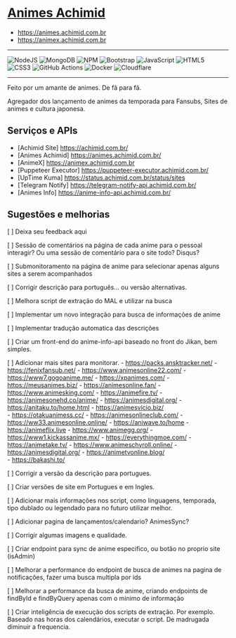 # [Animes Achimid](https://animes.achimid.com.br/)

- https://animes.achimid.com.br
- https://animex.achimid.com.br

------------------------
![NodeJS](https://img.shields.io/badge/node.js-6DA55F?style=for-the-badge&logo=node.js&logoColor=white)
![MongoDB](https://img.shields.io/badge/MongoDB-%234ea94b.svg?style=for-the-badge&logo=mongodb&logoColor=white)
![NPM](https://img.shields.io/badge/NPM-%23CB3837.svg?style=for-the-badge&logo=npm&logoColor=white)
![Bootstrap](https://img.shields.io/badge/bootstrap-%238511FA.svg?style=for-the-badge&logo=bootstrap&logoColor=white)
![JavaScript](https://img.shields.io/badge/javascript-%23323330.svg?style=for-the-badge&logo=javascript&logoColor=%23F7DF1E)
![HTML5](https://img.shields.io/badge/html5-%23E34F26.svg?style=for-the-badge&logo=html5&logoColor=white)
![CSS3](https://img.shields.io/badge/css3-%231572B6.svg?style=for-the-badge&logo=css3&logoColor=white)
![GitHub Actions](https://img.shields.io/badge/github%20actions-%232671E5.svg?style=for-the-badge&logo=githubactions&logoColor=white)
![Docker](https://img.shields.io/badge/Docker-2496ED?style=for-the-badge&logo=docker&logoColor=white)
![Cloudflare](https://img.shields.io/badge/Cloudflare-F38020?style=for-the-badge&logo=Cloudflare&logoColor=white)

----------------
Feito por um amante de animes. De fâ para fâ.

Agregador dos lançamento de animes da temporada para Fansubs, Sites de animes e cultura japonesa.

## Serviços e APIs
- [Achimid Site] https://achimid.com.br/
- [Animes Achimid] https://animes.achimid.com.br/
- [AnimeX] https://animex.achimid.com.br
- [Puppeteer Executor] https://puppeteer-executor.achimid.com.br/
- [UpTime Kuma] https://status.achimid.com.br/status/sites
- [Telegram Notify] https://telegram-notify-api.achimid.com.br/
- [Animes Info] https://anime-info-api.achimid.com.br/

## Sugestões e melhorias

[ ] Deixa seu feedback aqui

[ ] Sessão de comentários na página de cada anime para o pessoal interagir? Ou uma sessão de comentário para o site todo? Disqus?

[ ] Submonitoramento na página de anime para selecionar apenas alguns sites a serem acompanhados

[ ] Corrigir descrição para português... ou versão alternativas.  

[ ] Melhora script de extração do MAL e utilizar na busca

[ ] Implementar um novo integração para busca de informações de anime

[ ] Implementar tradução automatica das descrições

[ ] Criar um front-end do anime-info-api baseado no front do Jikan, bem simples. 

[ ] Adicionar mais sites para monitorar.
    - https://packs.ansktracker.net/
    - https://fenixfansub.net/
    - https://www.animesonline22.com/
    - https://www7.gogoanime.me/
    - https://xpanimes.com/
    - https://meusanimes.biz/
    - https://animesonline.fan/
    - https://www.animesking.com/
    - https://animefire.tv/
    - https://animesonehd.co/anime/
    - https://animesdigital.org/
    - https://anitaku.to/home.html
    - https://animesvicio.biz/  
    - https://otakuanimess.cc/
    - https://animesonlineclub.com/
    - https://ww33.animesonline.online/
    - https://aniwave.to/home
    - https://animeflix.live
    - https://www.animegg.org/
    - https://www1.kickassanime.mx/
    - https://everythingmoe.com/
    - https://animetake.tv/
    - https://www.animeschyroll.online/
    - https://animesdigital.org/
    - https://animetvonline.blog/    
    - https://bakashi.to/

[ ] Corrigir a versão da descrição para portugues.

[ ] Criar versões de site em Portugues e em Ingles.

[ ] Adicionar mais informações nos script, como linguagens, temporada, tipo dublado ou legendado para no futuro utilizar melhor.

[ ] Adicionar pagina de lançamentos/calendario? AnimesSync?

[ ] Corrigir algumas imagens e qualidade.

[ ] Criar endpoint para sync de anime especifico, ou botão no proprio site (isAdmin)

[ ] Melhorar a performance do endpoint de busca de animes na pagina de notificações, fazer uma busca multipla por ids

[ ] Melhorar a performance da busca de anime, criando endpoints de findById e findByQuery apenas com o minimo de informação

[ ] Criar inteligência de execução dos scripts de extração. Por exemplo. Baseado nas horas dos calendários, executar o script. De madrugada diminuir a frequencia.